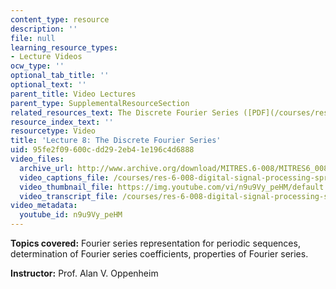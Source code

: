 ```yaml
---
content_type: resource
description: ''
file: null
learning_resource_types:
- Lecture Videos
ocw_type: ''
optional_tab_title: ''
optional_text: ''
parent_title: Video Lectures
parent_type: SupplementalResourceSection
related_resources_text: The Discrete Fourier Series ([PDF](/courses/res-6-008-digital-signal-processing-spring-2011/resources/mitres_6_008s11_lec08-1))
resource_index_text: ''
resourcetype: Video
title: 'Lecture 8: The Discrete Fourier Series'
uid: 95fe2f09-600c-dd29-2eb4-1e196c4d6888
video_files:
  archive_url: http://www.archive.org/download/MITRES.6-008/MITRES6_008_lec08_300k.mp4
  video_captions_file: /courses/res-6-008-digital-signal-processing-spring-2011/d62c67f3a2695eeeb7330aa833e37625_n9u9Vy_peHM.vtt
  video_thumbnail_file: https://img.youtube.com/vi/n9u9Vy_peHM/default.jpg
  video_transcript_file: /courses/res-6-008-digital-signal-processing-spring-2011/d3b263800b03ae81288e2636144cc71a_n9u9Vy_peHM.pdf
video_metadata:
  youtube_id: n9u9Vy_peHM
---
```


**Topics covered:** Fourier series representation for periodic sequences, determination of Fourier series coefficients, properties of Fourier series.

**Instructor:** Prof. Alan V. Oppenheim